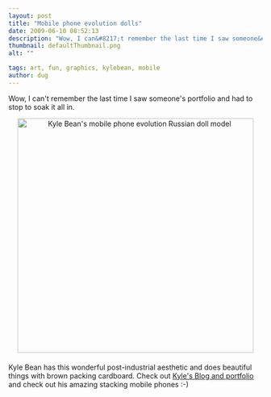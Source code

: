 ```yaml
---
layout: post
title: "Mobile phone evolution dolls"
date: 2009-06-10 08:52:13
description: "Wow, I can&#8217;t remember the last time I saw someone&#8217;s portfolio and had to stop to soak it all in. Kyle Bean has this wonderful post-industrial aesthetic and does beautiful things with brown packing cardboard. Check out Kyle&#8217;s Blog and&#8230;"
thumbnail: defaultThumbnail.png
alt: ""

tags: art, fun, graphics, kylebean, mobile
author: dug
---
```


<p>Wow, I can't remember the last time I saw someone's portfolio and had to stop to soak it all in. </p>

<p><span class="mt-enclosure mt-enclosure-image" style="display: inline;"><img alt="Kyle Bean's mobile phone evolution Russian doll model" src="http://www.donkeyontheedge.com/i/kylebeanmobileevo.jpg" width="468" height="465" class="mt-image-center" style="text-align: center; display: block; margin: 0 auto 20px;" /></span></p>

<p>Kyle Bean has this wonderful post-industrial aesthetic and does beautiful things with brown packing cardboard. Check out <a href="http://www.kylebean.co.uk/news/">Kyle's Blog and portfolio</a> and check out his amazing stacking mobile phones :-)</p>
